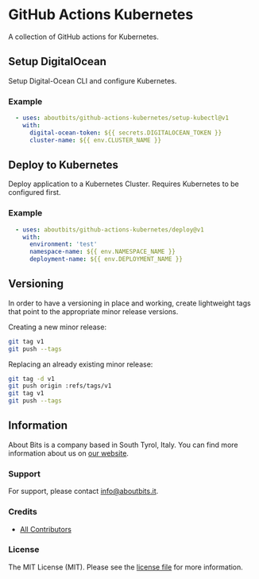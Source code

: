 # GitHub Actions Kubernetes

A collection of GitHub actions for Kubernetes.

## Setup DigitalOcean

Setup Digital-Ocean CLI and configure Kubernetes.

### Example

```yaml
  - uses: aboutbits/github-actions-kubernetes/setup-kubectl@v1
    with:
      digital-ocean-token: ${{ secrets.DIGITALOCEAN_TOKEN }}
      cluster-name: ${{ env.CLUSTER_NAME }}
```

## Deploy to Kubernetes

Deploy application to a Kubernetes Cluster. Requires Kubernetes to be configured first.

### Example

```yaml
  - uses: aboutbits/github-actions-kubernetes/deploy@v1
    with:
      environment: 'test'
      namespace-name: ${{ env.NAMESPACE_NAME }}
      deployment-name: ${{ env.DEPLOYMENT_NAME }}
```

## Versioning

In order to have a versioning in place and working, create lightweight tags that point to the appropriate minor release versions.

Creating a new minor release:

```bash
git tag v1
git push --tags
```

Replacing an already existing minor release:

```bash
git tag -d v1
git push origin :refs/tags/v1
git tag v1
git push --tags
```

## Information

About Bits is a company based in South Tyrol, Italy. You can find more information about us on [our website](https://aboutbits.it).

### Support

For support, please contact [info@aboutbits.it](mailto:info@aboutbits.it).

### Credits

- [All Contributors](../../contributors)

### License

The MIT License (MIT). Please see the [license file](license.md) for more information.
